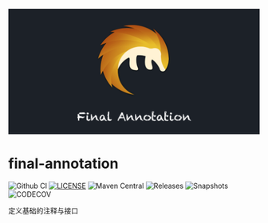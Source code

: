 ![Final Annotation](LOGO.png)

# final-annotation

![Github CI](https://github.com/final-projects/final-annotation/workflows/ci/badge.svg)
[![LICENSE](https://img.shields.io/github/license/final-projects/final-annotation)](http://www.apache.org/licenses/LICENSE-2.0.html)
![Maven Central](https://img.shields.io/maven-central/v/org.ifinal.finalframework.annotation/final-annotation?label=maven)
![Releases](https://img.shields.io/nexus/r/org.ifinal.finalframework.annotation/final-annotation?server=https://oss.sonatype.org)
![Snapshots](https://img.shields.io/nexus/s/org.ifinal.finalframework.annotation/final-annotation?server=https://oss.sonatype.org)
![CODECOV](https://codecov.io/gh/final-projects/final-annotation/branch/main/graph/badge.svg)

定义基础的注释与接口
